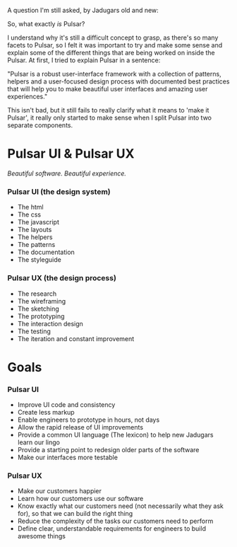 A question I'm still asked, by Jadugars old and new:

So, what exactly *is* Pulsar?

I understand why it's still a difficult concept to grasp, as there's so many facets to Pulsar, so I felt it was important to try and make some sense and explain some of the different things that are being worked on inside the Pulsar. At first, I tried to explain Pulsar in a sentence:

"Pulsar is a robust user-interface framework with a collection of patterns, helpers and a user-focused design process with documented best practices that will help you to make beautiful user interfaces and amazing user experiences."

This isn't bad, but it still fails to really clarify what it means to 'make it Pulsar', it really only started to make sense when I split Pulsar into two separate components.

# Pulsar UI & Pulsar UX 

*Beautiful software. Beautiful experience.*

### Pulsar UI (the design system)

 * The html
 * The css
 * The javascript
 * The layouts
 * The helpers
 * The patterns
 * The documentation
 * The styleguide

### Pulsar UX (the design process)

 * The research
 * The wireframing
 * The sketching
 * The prototyping
 * The interaction design
 * The testing
 * The iteration and constant improvement
 
# Goals

### Pulsar UI

 * Improve UI code and consistency
 * Create less markup
 * Enable engineers to prototype in hours, not days
 * Allow the rapid release of UI improvements
 * Provide a common UI language (The lexicon) to help new Jadugars learn our lingo
 * Provide a starting point to redesign older parts of the software
 * Make our interfaces more testable

### Pulsar UX

 * Make our customers happier
 * Learn how our customers use our software
 * Know exactly what our customers need (not necessarily what they ask for), so that we can build the right thing
 * Reduce the complexity of the tasks our customers need to perform
 * Define clear, understandable requirements for engineers to build awesome things
